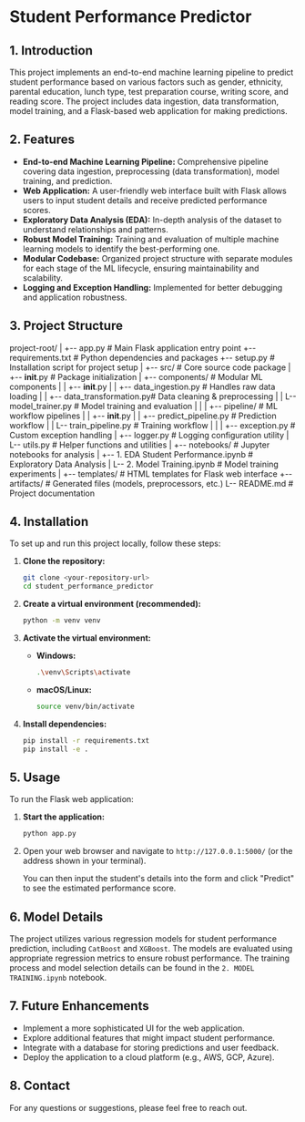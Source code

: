 # Student Performance Predictor

## 1. Introduction
This project implements an end-to-end machine learning pipeline to predict student performance based on various factors such as gender, ethnicity, parental education, lunch type, test preparation course, writing score, and reading score. The project includes data ingestion, data transformation, model training, and a Flask-based web application for making predictions.

## 2. Features
*   **End-to-end Machine Learning Pipeline:** Comprehensive pipeline covering data ingestion, preprocessing (data transformation), model training, and prediction.
*   **Web Application:** A user-friendly web interface built with Flask allows users to input student details and receive predicted performance scores.
*   **Exploratory Data Analysis (EDA):** In-depth analysis of the dataset to understand relationships and patterns.
*   **Robust Model Training:** Training and evaluation of multiple machine learning models to identify the best-performing one.
*   **Modular Codebase:** Organized project structure with separate modules for each stage of the ML lifecycle, ensuring maintainability and scalability.
*   **Logging and Exception Handling:** Implemented for better debugging and application robustness.

## 3. Project Structure

project-root/
|
+-- app.py                  # Main Flask application entry point
+-- requirements.txt          # Python dependencies and packages
+-- setup.py                  # Installation script for project setup
|
+-- src/                      # Core source code package
|   +-- __init__.py           # Package initialization
|   +-- components/           # Modular ML components
|   |   +-- __init__.py
|   |   +-- data_ingestion.py     # Handles raw data loading
|   |   +-- data_transformation.py# Data cleaning & preprocessing
|   |   L-- model_trainer.py      # Model training and evaluation
|   |
|   +-- pipeline/             # ML workflow pipelines
|   |   +-- __init__.py
|   |   +-- predict_pipeline.py # Prediction workflow
|   |   L-- train_pipeline.py     # Training workflow
|   |
|   +-- exception.py          # Custom exception handling
|   +-- logger.py               # Logging configuration utility
|   L-- utils.py                # Helper functions and utilities
|
+-- notebooks/                # Jupyter notebooks for analysis
|   +-- 1. EDA Student Performance.ipynb # Exploratory Data Analysis
|   L-- 2. Model Training.ipynb        # Model training experiments
|
+-- templates/                # HTML templates for Flask web interface
+-- artifacts/                # Generated files (models, preprocessors, etc.)
L-- README.md                 # Project documentation


## 4. Installation

To set up and run this project locally, follow these steps:

1.  **Clone the repository:**
    ```bash
    git clone <your-repository-url>
    cd student_performance_predictor
    ```

2.  **Create a virtual environment (recommended):**
    ```bash
    python -m venv venv
    ```

3.  **Activate the virtual environment:**
    *   **Windows:**
        ```bash
        .\venv\Scripts\activate
        ```
    *   **macOS/Linux:**
        ```bash
        source venv/bin/activate
        ```

4.  **Install dependencies:**
    ```bash
    pip install -r requirements.txt
    pip install -e .
    ```

## 5. Usage

To run the Flask web application:

1.  **Start the application:**
    ```bash
    python app.py
    ```
2.  Open your web browser and navigate to `http://127.0.0.1:5000/` (or the address shown in your terminal).

    You can then input the student's details into the form and click "Predict" to see the estimated performance score.

## 6. Model Details
The project utilizes various regression models for student performance prediction, including `CatBoost` and `XGBoost`. The models are evaluated using appropriate regression metrics to ensure robust performance. The training process and model selection details can be found in the `2. MODEL TRAINING.ipynb` notebook.

## 7. Future Enhancements
*   Implement a more sophisticated UI for the web application.
*   Explore additional features that might impact student performance.
*   Integrate with a database for storing predictions and user feedback.
*   Deploy the application to a cloud platform (e.g., AWS, GCP, Azure).

## 8. Contact
For any questions or suggestions, please feel free to reach out.
